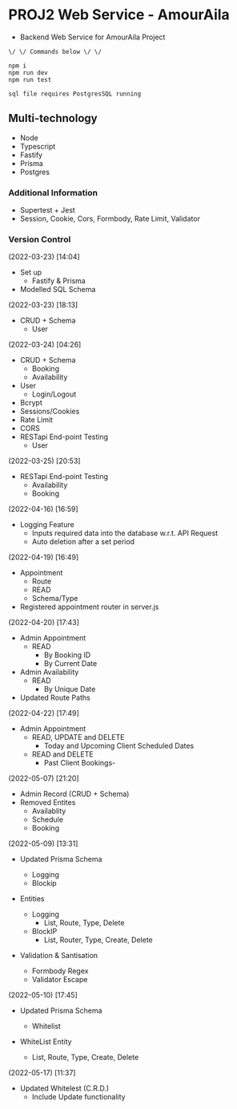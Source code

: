 # PROJ2 Web Service - AmourAila

-  Backend Web Service for AmourAila Project

```
\/ \/ Commands below \/ \/

npm i
npm run dev
npm run test

sql file requires PostgresSQL running

```

## Multi-technology

-  Node
-  Typescript
-  Fastify
-  Prisma
-  Postgres

### Additional Information

-  Supertest + Jest
-  Session, Cookie, Cors, Formbody, Rate Limit, Validator

### Version Control

(2022-03-23) [14:04]

-  Set up
   -  Fastify & Prisma
-  Modelled SQL Schema

(2022-03-23) [18:13]

-  CRUD + Schema
   -  User

(2022-03-24) [04:26]

-  CRUD + Schema
   -  Booking
   -  Availability
-  User
   -  Login/Logout
-  Bcrypt
-  Sessions/Cookies
-  Rate Limit
-  CORS
-  RESTapi End-point Testing
   -  User

(2022-03-25) [20:53]

-  RESTapi End-point Testing
   -  Availability
   -  Booking

(2022-04-16) [16:59]

-  Logging Feature
   -  Inputs required data into the database w.r.t. API Request
   -  Auto deletion after a set period

(2022-04-19) [16:49]

-  Appointment
   -  Route
   -  READ
   -  Schema/Type
-  Registered appointment router in server.js

(2022-04-20) [17:43]

-  Admin Appointment
   -  READ
      -  By Booking ID
      -  By Current Date
-  Admin Availability
   -  READ
      -  By Unique Date
-  Updated Route Paths

(2022-04-22) [17:49]

-  Admin Appointment
   -  READ, UPDATE and DELETE
      -  Today and Upcoming Client Scheduled Dates
   -  READ and DELETE
      -  Past Client Bookings-

(2022-05-07) [21:20]

-  Admin Record (CRUD + Schema)
-  Removed Entites
   -  Availablity
   -  Schedule
   -  Booking

(2022-05-09) [13:31]

-  Updated Prisma Schema

   -  Logging
   -  Blockip

-  Entities

   -  Logging
      -  List, Route, Type, Delete
   -  BlockIP
      -  List, Router, Type, Create, Delete

-  Validation & Santisation
   -  Formbody Regex
   -  Validator Escape

(2022-05-10) [17:45]

-  Updated Prisma Schema

   -  Whitelist

-  WhiteList Entity
   -  List, Route, Type, Create, Delete

(2022-05-17) [11:37]

-  Updated Whitelest (C.R.D.)
   -  Include Update functionality
